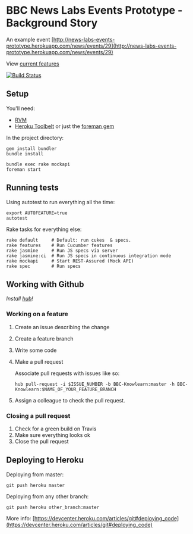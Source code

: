 BBC News Labs Events Prototype - Background Story
=================================================

An example event [http://news-labs-events-prototype.herokuapp.com/news/events/29](http://news-labs-events-prototype.herokuapp.com/news/events/29)

View [current features](https://www.relishapp.com/bbc-knowlearn/news-labs-events-prototype/docs)

[![Build Status](https://secure.travis-ci.org/BBC-Knowlearn/news-labs-events-prototype.png?branch=master)](http://travis-ci.org/BBC-Knowlearn/news-labs-events-prototype)

Setup
-----

You'll need:
 - [RVM](https://rvm.io/)
 - [Heroku Toolbelt](https://toolbelt.heroku.com/) or just the [foreman gem](https://github.com/ddollar/foreman)

In the project directory:

    gem install bundler
    bundle install
    
    bundle exec rake mockapi
    foreman start

Running tests
-------------

Using autotest to run everything all the time:

    export AUTOFEATURE=true
    autotest

Rake tasks for everything else:

    rake default     # Default: run cukes  & specs.
    rake features    # Run Cucumber features
    rake jasmine     # Run JS specs via server
    rake jasmine:ci  # Run JS specs in continuous integration mode
    rake mockapi     # Start REST-Assured (Mock API)
    rake spec        # Run specs

Working with Github
-------------------

*Install [hub](http://defunkt.io/hub/)!*

### Working on a feature ###

 1. Create an issue describing the change
 2. Create a feature branch
 3. Write some code
 4. Make a pull request

    Associate pull requests with issues like so:

        hub pull-request -i $ISSUE_NUMBER -b BBC-Knowlearn:master -h BBC-Knowlearn:$NAME_OF_YOUR_FEATURE_BRANCH
    
 5. Assign a colleague to check the pull request.

### Closing a pull request ###

 1. Check for a green build on Travis
 2. Make sure everything looks ok
 3. Close the pull request

Deploying to Heroku
-------------------

Deploying from master:

    git push heroku master
    
Deploying from any other branch:

    git push heroku other_branch:master
    
More info: [https://devcenter.heroku.com/articles/git#deploying_code](https://devcenter.heroku.com/articles/git#deploying_code)

